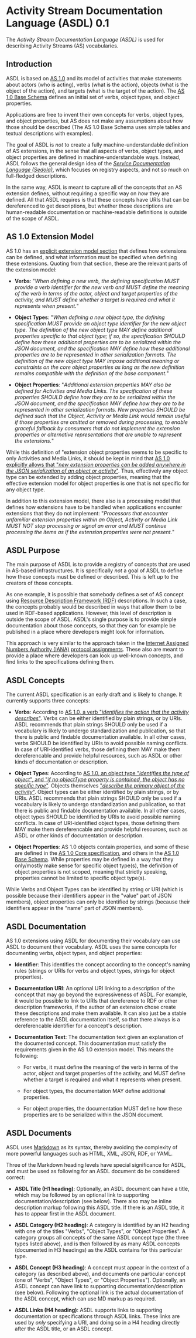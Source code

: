 Activity Stream Documentation Language (ASDL) 0.1
=================================================

The *Activity Stream Documentation Language (ASDL)* is used for describing Activity Streams (AS) vocabularies.


Introduction
------------

ASDL is based on [AS 1.0](http://activitystrea.ms/) and its model of activities that make statements about actors (who is acting), verbs (what is the action), objects (what is the object of the action), and targets (what is the target of the action). The [AS 1.0 Base Schema](https://github.com/activitystreams/activity-schema/blob/master/activity-schema.md) defines an initial set of verbs, object types, and object properties.

Applications are free to invent their own concepts for verbs, object types, and object properties, but AS does not make any assumptions about how those should be described (The AS 1.0 Base Schema uses simple tables and textual descriptions with examples).

The goal of ASDL is *not* to create a fully machine-understandable definition of AS extensions, in the sense that all aspects of verbs, object types, and object properties are defined in machine-understandable ways. Instead, ASDL follows the general design idea of the [*Service Documentation Language (Sedola)*](https://github.com/dret/sedola), which focuses on registry aspects, and not so much on full-fledged descriptions.

In the same way, ASDL is meant to capture all of the concepts that an AS extension defines, without requiring a specific way on *how* they are defined. All that ASDL requires is that these concepts have URIs that can be dereferenced to get descriptions, but whether those descriptions are human-readable documentation or machine-readable definitions is outside of the scope of ASDL.


AS 1.0 Extension Model
----------------------

AS 1.0 has an [explicit extension model section](http://activitystrea.ms/specs/json/1.0/#extensions) that defines how extensions can be defined, and what information must be specified when defining these extensions. Quoting from that section, these are the relevant parts of the extension model:

* **Verbs**: "*When defining a new verb, the defining specification MUST provide a verb identifier for the new verb and MUST define the meaning of the verb in terms of the actor, object and target properties of the activity, and MUST define whether a target is required and what it represents when present.*"

* **Object Types**: "*When defining a new object type, the defining specification MUST provide an object type identifier for the new object type. The definition of the new object type MAY define additional properties specific to that object type; if so, the specification SHOULD define how these additional properties are to be serialized within the JSON document, and the specification MAY define how these additional properties are to be represented in other serialization formats. The definition of the new object type MAY impose additional meaning or constraints on the core object properties as long as the new definition remains compatible with the definition of the base component.*"

* **Object Properties**: "*Additional extension properties MAY also be defined for Activities and Media Links. The specification of these properties SHOULD define how they are to be serialized within the JSON document, and the specification MAY define how they are to be represented in other serialization formats. New properties SHOULD be defined such that the Object, Activity or Media Link would remain useful if those properties are omitted or removed during processing, to enable graceful fallback by consumers that do not implement the extension properties or alternative representations that are unable to represent the extensions.*"

While this definition of "extension object properties seems to be specific to only Activities and Media Links, it should be kept in mind that [AS 1.0 explicitly allows that "*new extension properties can be added anywhere in the JSON serialization of an object or activity*"](http://activitystrea.ms/specs/json/1.0/#extensions). Thus, effectively any object type can be extended by adding object properties, meaning that the effective extension model for object properties is one that is not specific for any object type.

In addition to this extension model, there also is a processing model that defines how extensions have to be handled when applications encounter extensions that they do not implement: "*Processors that encounter unfamiliar extension properties within an Object, Activity or Media Link MUST NOT stop processing or signal an error and MUST continue processing the items as if the extension properties were not present.*"


ASDL Purpose
---------------

The main purpose of ASDL is to provide a registry of concepts that are used in AS-based infrastructures. It is specifically *not* a goal of ASDL to define how these concepts must be defined or described. This is left up to the creators of those concepts.

As one example, it is possible that somebody defines a set of AS concept using [Resource Description Framework (RDF)](http://www.w3.org/RDF/) descriptions. In such a case, the concepts probably would be described in ways that allow them to be used in RDF-based applications. However, this level of description is outside the scope of ASDL. ASDL's single purpose is to provide simple documentation about those concepts, so that they can for example be published in a place where developers might look for information.

This approach is very similar to the approach taken in the [Internet Assigned Numbers Authority (IANA)](http://www.iana.org/) [protocol assignments](http://www.iana.org/protocols). These also are meant to provide a place where developers can look up well-known concepts, and find links to the specifications defining them.


ASDL Concepts
-------------

The current ASDL specification is an early draft and is likely to change. It currently supports three concepts:

* **Verbs**: According to [AS 1.0, a verb "*identifies the action that the activity describes*"](http://activitystrea.ms/specs/json/1.0/#activity). Verbs can be either identified by plain strings, or by URIs. ASDL recommends that plain strings SHOULD only be used if a vocabulary is likely to undergo standardization and publication, so that there is public and findable documentation available. In all other cases, verbs SHOULD be identified by URIs to avoid possible naming conflicts. In case of URI-identified verbs, those defining them MAY make them dereferencable and provide helpful resources, such as ASDL or other kinds of documentation or description.

* **Object Types**: According to [AS 1.0, an object type "*identifies the type of object*", and "*if no objectType property is contained, the object has no specific type*"](http://activitystrea.ms/specs/json/1.0/#object). Objects themselves ["*describe the primary object of the activity*"](http://activitystrea.ms/specs/json/1.0/#activity). Object types can be either identified by plain strings, or by URIs. ASDL recommends that plain strings SHOULD only be used if a vocabulary is likely to undergo standardization and publication, so that there is public and findable documentation available. In all other cases, object types SHOULD be identified by URIs to avoid possible naming conflicts. In case of URI-identified object types, those defining them MAY make them dereferencable and provide helpful resources, such as ASDL or other kinds of documentation or description.

* **Object Properties**: AS 1.0 objects contain properties, and some of these are defined in the [AS 1.0 Core specification](http://activitystrea.ms/specs/json/1.0/), and others in the [AS 1.0 Base Schema](https://github.com/activitystreams/activity-schema/blob/master/activity-schema.md). While properties may be defined in a way that they only/mostly make sense for specific object type(s), the definition of object properties is not scoped, meaning that strictly speaking, properties cannot be limited to specific object type(s).

While Verbs and Object Types can be identified by string or URI (which is possible because their identifiers appear in the "value" part of JSON members), object properties can only be identified by strings (because their identifiers appear in the "name" part of JSON members).


ASDL Documentation
------------------

AS 1.0 extensions using ASDL for documenting their vocabulary can use ASDL to document their vocabulary. ASDL uses the same concepts for documenting verbs, object types, and object properties:

* **Identifier**: This identifies the concept according to the concept's naming rules (strings or URIs for verbs and object types, strings for object properties).

* **Documentation URI**: An optional URI linking to a description of the concept that may go beyond the expressiveness of ASDL. For example, it would be possible to link to URIs that dereference to RDF or other description frameworks, if the author of an extension chose create these descriptions and make them available. It can also just be a stable reference to the ASDL documentation itself, so that there always is a dereferencable identifier for a concept's description.

* **Documentation Text**: The documentation text given an explanation of the documented concept. This documentation must satisfy the requirements given in the AS 1.0 extension model. This means the following:

  * For verbs, it must define the meaning of the verb in terms of the actor, object and target properties of the activity, and MUST define whether a target is required and what it represents when present. 

  * For object types, the documentation MAY define additional properties.

  * For object properties, the documentation MUST define how these properties are to be serialized within the JSON document.


ASDL Documents
--------------

ASDL uses [Markdown](http://daringfireball.net/projects/markdown/) as its syntax, thereby avoiding the complexity of more powerful languages such as HTML, XML, JSON, RDF, or YAML.

Three of the Markdown heading levels have special significance for ASDL, and must be used as following for an ASDL document do be considered correct:

* **ASDL Title (H1 heading)**: Optionally, an ASDL document can have a title, which may be followed by an optional link to supporting documentation/description (see below). There also may be inline description markup following this ASDL title. If there is an ASDL title, it has to appear first in the ASDL document.

* **ASDL Category (H2 heading)**: A category is identified by an H2 heading with one of the titles "Verbs", "Object Types", or "Object Properties". A category groups all concepts of the same ASDL concept type (the three types listed above), and is then followed by as many ASDL concepts (documented in H3 headings) as the ASDL contains for this particular type.

* **ASDL Concept (H3 heading)**: A concept must appear in the context of a category (as described above), and documents one particular concept (one of "Verbs", "Object Types", or "Object Properties"). Optionally, an ASDL concept can have link to supporting documentation/description (see below). Following the optional link is the actual documentation of the ASDL concept, which can use MD markup as required.

* **ASDL Links (H4 heading)**: ASDL supports links to supporting documentation or specifications through ASDL links. These links are used by *only* specifying a URI, and doing so in a H4 heading directly after the ASDL title, or an ASDL concept.

